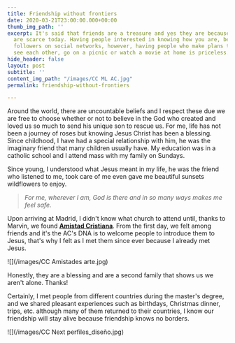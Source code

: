 ```yaml
---
title: Friendship without frontiers
date: 2020-03-21T23:00:00.000+00:00
thumb_img_path: ''
excerpt: It's said that friends are a treasure and yes they are because good friends
  are scarce today. Having people interested in knowing how you are, became having
  followers on social networks, however, having people who make plans to meet and
  see each other, go on a picnic or watch a movie at home is priceless.
hide_header: false
layout: post
subtitle: ''
content_img_path: "/images/CC ML AC.jpg"
permalink: friendship-without-frontiers

---
```

Around the world, there are uncountable beliefs and I respect these due we are free to choose whether or not to believe in the God who created and loved us so much to send his unique son to rescue us. For me, life has not been a journey of roses but knowing Jesus Christ has been a blessing. Since childhood, I have had a special relationship with him, he was the imaginary friend that many children usually have. My education was in a catholic school and I attend mass with my family on Sundays.

Since young, I understood what Jesus meant in my life, he was the friend who listened to me, took care of me even gave me beautiful sunsets wildflowers to enjoy.

> _For me, wherever I am, God is there and in so many ways makes me feel safe._

Upon arriving at Madrid, I didn't know what church to attend until, thanks to Marvin, we found  [**Amistad Cristiana**](https://amistadcristianamadrid.org/ "AmistadCristiana"). From the first day, we felt among friends and it's the AC's DNA is to welcome people to introduce them to Jesus, that's why I felt as I met them since ever because I already met Jesus.

![](/images/CC Amistades arte.jpg)

Honestly, they are a blessing and are a second family that shows us we aren't alone. Thanks!

Certainly, I met people from different countries during the master's degree, and we shared pleasant experiences such as birthdays, Christmas dinner, trips, etc. although many of them returned to their countries, I know our friendship will stay alive because friendship knows no borders. 

![](/images/CC Next perfiles_diseño.jpg)